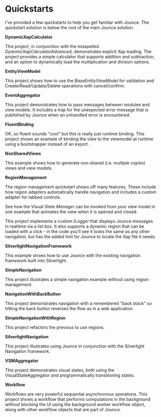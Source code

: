 # Quickstarts

I've provided a few quickstarts to help you get familiar with Jounce. The quickstart solution is below the root of the main Jounce solution.

**DynamicXapCalculator** 

This project, in conjunction with the misspelled _DyanmicXapCalculatorAdvanced_, demonstrates explicit Xap loading. The project provides a simple calculator that supports addition and subtraction, and an option to dynamically load the multiplication and division options.

**EntityViewModel**

This project shows how to use the _BaseEntityViewModel_ for validation and Create/Read/Update/Delete operations with cancel/confirm.

**EventAggregator**

This project demonstrates how to pass messages between modules and view models. It includes a trap for the unexpected error message that is published by Jounce when an unhandled error is encountered.

**FluentBinding**

OK, so fluent sounds "cool" but this is really just runtime binding. This project shows an example of binding the view to the viewmodel at runtime using a bootstrapper instead of an export.

**NonSharedViews**

This example shows how to generate non-shared (i.e. multiple copies) views and view models.

**RegionManagement**

The region management quickstart shows off many features. These include how region adapters automatically handle navigation and includes a custom adapter for tabbed controls.

See how the _Visual State Manager_ can be invoked from your view model in one example that animates the view when it is opened and closed.

This project implements a custom _ILogger_ that displays Jounce messages in realtime via a list box. It also supports a dynamic region that can be loaded with a click - in the code you'll see it looks the same as any other navigation, but has the added hint for Jounce to locate the Xap file it needs.

**SilverlightNavigationFramework**

This example shows how to use Jounce with the existing navigation framework built into Silverlight.

**SimpleNavigation**

This project illustrates a simple navigation example without using region management.

**NavigationWithBackButton** 

This project demonstrates navigation with a remembered "back stack" so hitting the back button reverses the flow as in a web application.

**SimpleNavigationWithRegion**

This project refactors the previous to use regions.

**SilverlightNavigation**

This project illustrates using Jounce in conjunction with the Silverlight Navigation framework.

**VSMAggregator**

This project demonstrates visual states, both using the VisualStateAggregator and programmatically transitioning states.

**Workflow** 

Workflows are very powerful sequential asynchronous operations. This project shows a workflow that performs computations in the background without blocking the UI using the background worker workflow object, along with other workflow objects that are part of Jounce.